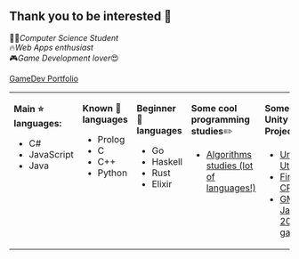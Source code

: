 ## Thank you to be interested 👋

👨‍💻*Computer Science Student* 
<br>
🔥*Web Apps enthusiast*
<br>
🎮*Game Development lover*😍
<br>

[GameDev Portfolio](https://www.instagram.com/euplayy/)

<table><tr><td valign="top" width="10%">

**Main ⭐ languages:** 
- C#
- JavaScript
- Java

</td><td valign="top" width="10%">
  
**Known 🧠 languages**
- Prolog
- C
- C++
- Python

</td><td valign="top" width="15%">
  
**Beginner 💩 languages**
- Go
- Haskell
- Rust
- Elixir

</td><td valign="top" width="35%">

**Some cool programming studies**✏️
- [Algorithms studies (lot of languages!)](https://github.com/felipe-higino/algorithms-implementations-register)

</td><td valign="top" width="35%">

**Some cool Unity Projects**🎲🎮
- [Unity Utilities](https://github.com/felipe-higino/my-unity-utils)
- [Firebase CRUD](https://github.com/felipe-higino/unity-firebase-crud)
- [GMTK Jam 2020 game](https://github.com/Rouem/FervorousWare_GMTK2020)

</td></tr></table>

<!--
**felipe-higino/felipe-higino** is a ✨ _special_ ✨ repository because its `README.md` (this file) appears on your GitHub profile.

Here are some ideas to get you started:

- 🔭 I’m currently working on ...
- 🌱 I’m currently learning ...
- 👯 I’m looking to collaborate on ...
- 🤔 I’m looking for help with ...
- 💬 Ask me about ...
- 📫 How to reach me: ...
- 😄 Pronouns: ...
- ⚡ Fun fact: ...
-->

